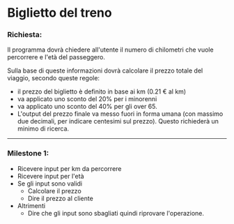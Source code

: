 # Biglietto del treno

### Richiesta:

Il programma dovrà chiedere all'utente il numero di chilometri che vuole percorrere e l'età del passeggero.

Sulla base di queste informazioni dovrà calcolare il prezzo totale del viaggio, secondo queste regole:

 - il prezzo del biglietto è definito in base ai km (0.21 € al km)
 - va applicato uno sconto del 20% per i minorenni
 - va applicato uno sconto del 40% per gli over 65.
 - L'output del prezzo finale va messo fuori in forma umana (con massimo due decimali, per indicare centesimi sul prezzo). Questo richiederà un minimo di ricerca.

--- 


### Milestone 1: 

- Ricevere input per km da percorrere 
- Ricevere input per l'età 
- Se gli input sono validi  
  - Calcolare il prezzo 
  - Dire il prezzo al cliente 
- Altrimenti 
  - Dire che gli input sono sbagliati quindi riprovare l'operazione.  